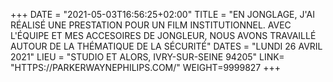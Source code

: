 +++
DATE = "2021-05-03T16:56:25+02:00"
TITLE = "EN JONGLAGE, J'AI RÉALISÉ UNE PRESTATION POUR UN FILM INSTITUTIONNEL. AVEC L'ÉQUIPE ET MES ACCESOIRES DE JONGLEUR, NOUS AVONS TRAVAILLÉ AUTOUR DE LA THÉMATIQUE DE LA SÉCURITÉ"
DATES = "LUNDI 26 AVRIL 2021"
LIEU = "STUDIO ET ALORS, IVRY-SUR-SEINE 94205"
LINK= "HTTPS://PARKERWAYNEPHILIPS.COM/"
WEIGHT=9999827
+++

